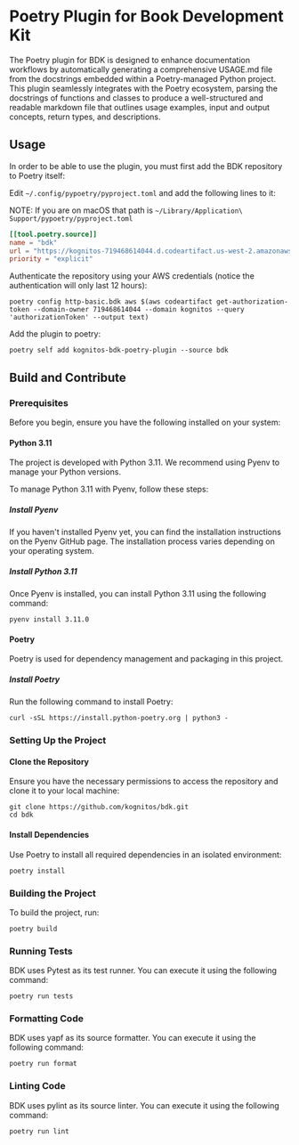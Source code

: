 # Poetry Plugin for Book Development Kit

The Poetry plugin for BDK is designed to enhance documentation workflows by automatically generating a comprehensive 
USAGE.md file from the docstrings embedded within a Poetry-managed Python project. This plugin seamlessly integrates 
with the Poetry ecosystem, parsing the docstrings of functions and classes to produce a well-structured and readable 
markdown file that outlines usage examples, input and output concepts, return types, and descriptions.

## Usage

In order to be able to use the plugin, you must first add the BDK repository to Poetry itself:

Edit `~/.config/pypoetry/pyproject.toml` and add the following lines to it:

NOTE: If you are on macOS that path is `~/Library/Application\ Support/pypoetry/pyproject.toml`

```toml
[[tool.poetry.source]]
name = "bdk"
url = "https://kognitos-719468614044.d.codeartifact.us-west-2.amazonaws.com/pypi/bdk/simple/"
priority = "explicit"
```

Authenticate the repository using your AWS credentials (notice the authentication will only last 12 hours):

```shell
poetry config http-basic.bdk aws $(aws codeartifact get-authorization-token --domain-owner 719468614044 --domain kognitos --query 'authorizationToken' --output text)
```

Add the plugin to poetry:

```shell
poetry self add kognitos-bdk-poetry-plugin --source bdk
```

## Build and Contribute

### Prerequisites
Before you begin, ensure you have the following installed on your system:

#### Python 3.11
The project is developed with Python 3.11. We recommend using Pyenv to manage your Python versions.

To manage Python 3.11 with Pyenv, follow these steps:

##### Install Pyenv
If you haven't installed Pyenv yet, you can find the installation instructions on the Pyenv GitHub page. The 
installation process varies depending on your operating system.

##### Install Python 3.11
Once Pyenv is installed, you can install Python 3.11 using the following command:

```shell
pyenv install 3.11.0
```
 
#### Poetry
Poetry is used for dependency management and packaging in this project. 

##### Install Poetry
Run the following command to install Poetry:

```shell
curl -sSL https://install.python-poetry.org | python3 -
```

### Setting Up the Project

#### Clone the Repository
Ensure you have the necessary permissions to access the repository and clone it to your local machine:

```shell
git clone https://github.com/kognitos/bdk.git
cd bdk
```

#### Install Dependencies
Use Poetry to install all required dependencies in an isolated environment:

```shell
poetry install
```

### Building the Project
To build the project, run:

```shell
poetry build
```

### Running Tests
BDK uses Pytest as its test runner. You can execute it using the following command:

```shell
poetry run tests
```

### Formatting Code
BDK uses yapf as its source formatter. You can execute it using the following command:

```shell
poetry run format
```

### Linting Code
BDK uses pylint as its source linter. You can execute it using the following command:

```shell
poetry run lint
```
